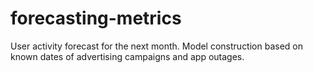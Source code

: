 # forecasting-metrics
User activity forecast for the next month. Model construction based on known dates of advertising campaigns and app outages.
